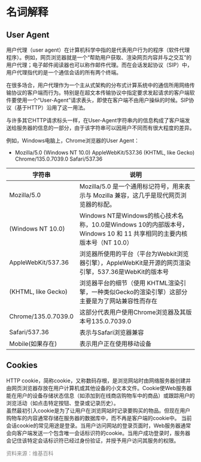 # 名词解释
## User Agent
用户代理（user agent）在计算机科学中指的是代表用户行为的程序（软件代理程序）。例如，网页浏览器就是一个“帮助用户获取、渲染网页内容并与之交互”的用户代理；电子邮件阅读器也可以称作邮件代理。而在会话发起协议（SIP）中，用户代理指代的是一个通信会话的所有两个终端。 

在很多场合，用户代理作为一个主从式架构的分布式计算系统中的通信所用网络传输协议的客户端而行为。特别是在超文本传输协议中指定要求发起请求的客户端软件要使用一个“User-Agent”请求表头，即使在客户端不由用户操纵的时候。SIP协议（基于HTTP）沿用了这一用法。  

与许多其它HTTP请求标头一样，在User-Agent字符串内的信息构成了客户端发送给服务器的信息的一部分，由于该字符串可以因用户不同而有很大程度的差异。  

例如，Windows电脑上，Chrome浏览器的User Agent：  
* Mozilla/5.0 (Windows NT 10.0) AppleWebKit/537.36 (KHTML, like Gecko) Chrome/135.0.7039.0 Safari/537.36  

字符串|说明
-|-
Mozilla/5.0|Mozilla/5.0 是一个通用标记符号，用来表示与 Mozilla 兼容，这几乎是现代网页浏览器的标配。
(Windows NT 10.0)|Windows NT是Windows的核心技术名称，10.0是Windows 10的内部版本号，Windows 10 和 11 共享相同的主要内核版本号（NT 10.0）
AppleWebKit/537.36|浏览器所使用的平台（平台为Webkit浏览器引擎），AppleWebKit是开源的网页渲染引擎，537.36是WebKit的版本号
(KHTML, like Gecko)|浏览器平台的细节（使用 KHTML渲染引擎，一种类似Gecko的渲染引擎）这部分主要是为了网站兼容性而存在
Chrome/135.0.7039.0|这部分代表用户使用Chrome浏览器及其版本号135.0.7039.0
Safari/537.36|表示与Safari浏览器兼容
Mobile(如果存在)|表示用户正在使用移动设备
## Cookies  
HTTP cookie，简称cookie，又称数码存根，是浏览网站时由网络服务器创建并由网页浏览器存放在用户计算机或其他设备的小文本文件。Cookie使Web服务器能在用户的设备存储状态信息（如添加到在线商店购物车中的商品）或跟踪用户的浏览活动（如点击特定按钮、登录或记录历史）。  
虽然最初引入cookie是为了让用户在浏览网站时记录要购买的物品。但现在用户购物车的内容通常存储在服务器的数据库中，而不再是客户端的cookie中。
当前会话cookie的常见用途是登录。当用户访问网站的登录页面时，Web服务器通常会向客户端发送一个包含唯一会话标识符的cookie。当用户成功登录时，服务器会记住该特定会话标识符已经过身份验证，并授予用户访问其服务的权限。  

<font color=gray>资料来源：维基百科</font>  
